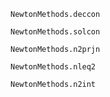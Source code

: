 ```@docs
NewtonMethods.deccon
```

```@docs
NewtonMethods.solcon
```

```@docs
NewtonMethods.n2prjn
```

```@docs
NewtonMethods.nleq2
```

```@docs
NewtonMethods.n2int
```
